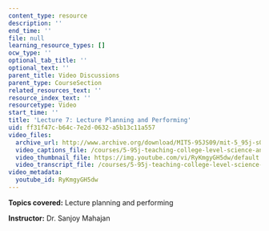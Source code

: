 ```yaml
---
content_type: resource
description: ''
end_time: ''
file: null
learning_resource_types: []
ocw_type: ''
optional_tab_title: ''
optional_text: ''
parent_title: Video Discussions
parent_type: CourseSection
related_resources_text: ''
resource_index_text: ''
resourcetype: Video
start_time: ''
title: 'Lecture 7: Lecture Planning and Performing'
uid: ff31f47c-b64c-7e2d-0632-a5b13c11a557
video_files:
  archive_url: http://www.archive.org/download/MIT5-95JS09/mit-5_95j-s09-lec07_300k_pano.mp4
  video_captions_file: /courses/5-95j-teaching-college-level-science-and-engineering-spring-2009/845a7ae8adc557a99e14fe4be794f6c9_RyKmgyGH5dw.vtt
  video_thumbnail_file: https://img.youtube.com/vi/RyKmgyGH5dw/default.jpg
  video_transcript_file: /courses/5-95j-teaching-college-level-science-and-engineering-spring-2009/f14cddb496c5ad075125013e6bf30b73_RyKmgyGH5dw.pdf
video_metadata:
  youtube_id: RyKmgyGH5dw
---
```


**Topics covered:** Lecture planning and performing  
  
**Instructor:** Dr. Sanjoy Mahajan

